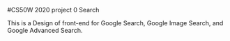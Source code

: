 #CS50W 2020 project 0 Search

This is a Design of front-end for Google Search, Google Image Search, and Google Advanced Search.
